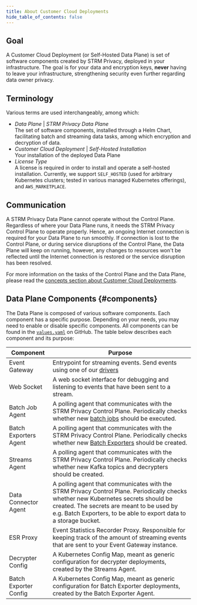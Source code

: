 ```yaml
---
title: About Customer Cloud Deployments
hide_table_of_contents: false
---
```


## Goal

A Customer Cloud Deployment (or Self-Hosted Data Plane) is set of software components created by STRM Privacy, deployed
in your infrastructure. The goal is for your data and encryption keys, **never** having to leave your infrastructure,
strengthening security even further regarding data owner privacy.

## Terminology

Various terms are used interchangeably, among which:

- _Data Plane_ | _STRM Privacy Data Plane_  
  The set of software components, installed through a Helm Chart, facilitating batch and streaming data tasks, among
  which encryption and decryption of data.
- _Customer Cloud Deployment_ | _Self-Hosted Installation_  
  Your installation of the deployed Data Plane
- _License Type_  
  A license is required in order to install and operate a self-hosted installation. Currently, we
  support `SELF_HOSTED` (used for arbitrary Kubernetes clusters; tested in various managed Kubernetes offerings),
  and `AWS_MARKETPLACE`.

## Communication

A STRM Privacy Data Plane cannot operate without the Control Plane. Regardless of where your Data Plane runs, it needs
the STRM Privacy Control Plane to operate properly. Hence, an ongoing Internet connection is required for your Data
Plane to run smoothly. If connection is lost to the Control Plane, or during service disruptions of the Control Plane,
the Data Plane will keep on running, however, any changes to resources won't be reflected until the Internet connection
is restored or the service disruption has been resolved.

For more information on the tasks of the Control Plane and the Data Plane, please read the [concepts section about
Customer Cloud Deployments](./../../concepts/ccd).

## Data Plane Components {#components}

The Data Plane is composed of various software components. Each component has a specific purpose. Depending on your
needs, you may need to enable or disable specific components. All components can be found in
the [`values.yaml`](https://github.com/strmprivacy/data-plane-helm-chart/blob/master/helm/values.yaml) on GitHub. The
table below describes each component and its purpose:

| Component             | Purpose                                                                                                                                                                                                                                               |
|-----------------------|-------------------------------------------------------------------------------------------------------------------------------------------------------------------------------------------------------------------------------------------------------|
| Event Gateway         | Entrypoint for streaming events. Send events using one of our [drivers](https://github.com/strmprivacy?q=driver&type=all&language=&sort=)                                                                                                             |
| Web Socket            | A web socket interface for debugging and listening to events that have been sent to a stream.                                                                                                                                                         |
| Batch Job Agent       | A polling agent that communicates with the STRM Privacy Control Plane. Periodically checks whether new [batch jobs](./../../concepts/batch-jobs.md) should be executed.                                                                               |
| Batch Exporters Agent | A polling agent that communicates with the STRM Privacy Control Plane. Periodically checks whether new [Batch Exporters](./../batch-exporter.md) should be created.                                                                                   |
| Streams Agent         | A polling agent that communicates with the STRM Privacy Control Plane. Periodically checks whether new Kafka topics and decrypters should be created.                                                                                                 |
| Data Connector Agent  | A polling agent that communicates with the STRM Privacy Control Plane. Periodically checks whether new Kubernetes secrets should be created. The secrets are meant to be used by e.g. Batch Exporters, to be able to export data to a storage bucket. |
| ESR Proxy             | Event Statistics Recorder Proxy. Responsible for keeping track of the amount of streaming events that are sent to your Event Gateway instance.                                                                                                        |
| Decrypter Config      | A Kubernetes Config Map, meant as generic configuration for decrypter deployments, created by the Streams Agent.                                                                                                                                      |
| Batch Exporter Config | A Kubernetes Config Map, meant as generic configuration for Batch Exporter deployments, created by the Batch Exporter Agent.                                                                                                                          |
